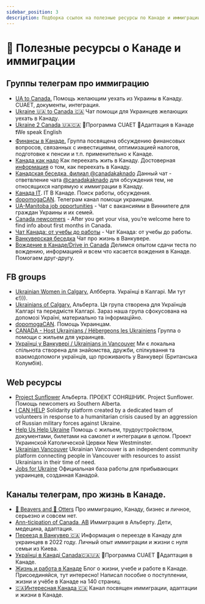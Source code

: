 ```yaml
---
sidebar_position: 3
description: Подборка ссылок на полезные ресурсы по Канаде и иммиграции. Группы фейсбук, каналы телеграм, веб-ресурсы.
---
```

# 🦫 Полезные ресурсы о Канаде и иммиграции
## Группы телеграм про иммиграцию
- [UA to Canada.](https://t.me/UAtoCanada) Помощь желающим уехать из Украины в Канаду. CUAET, документы, интеграция.
- [Ukraine 🇺🇦 to Canada 🇨🇦](https://t.me/ukrainetocanada) Чат помощи для Украинцев желающих уехать в Канаду.
- [Ukraine 2 Canada 🇺🇦🇨🇦](https://t.me/visaukrainecuaet) 🔺Программа CUAET 🔺Адаптация в Канаде ❗️We speak English
- [Финансы в Канаде.](https://t.me/canada_finances) Группа посвящена обсуждению финансовых вопросов, связанных с инвестициями, оптимизацией налогов, подготовке к пенсии и т.п. применительно к Канаде.
- [Канада как надо](https://t.me/canadakaknado) Как переехать жить в Канаду. Достоверная [информация](https://canadakaknado.info/) о том, как переехать в Канаду. 
- [Канадская беседка, филиал @canadakaknado](https://t.me/CanadaBower) Данный чат - ответвление чата [@canadakaknado](https://t.me/canadakaknado) для обсуждения тем, не относящихся напрямую к иммиграции в Канаду. 
- [Канада IT](https://t.me/canada_it). IT В Канаде. Поиск работы, обсуждения.
- [dopomogaCAN](https://t.me/dopomogaCAN). Телеграм канал помощи украинцам.
- [UA-Manitoba job opportunities](https://t.me/ua_manitoba_job_opportunities) - Чат с вакансиями в Виннипеге для граждан Украины и их семей.
- [Canada newcomers](https://t.me/canadiannewcomers) - After you get your visa, you’re welcome here to find info about first months in Canada.
- [Чат Канада: от учебы до работы](https://t.me/canada_from_study_to_work) - Чат Канада: от учебы до работы.  
- [Ванкуверская беседка](https://t.me/VancouverAlcove) Чат про жизнь в Ванкувере. 
- [Вождение в Канаде/Drive in Canada](https://t.me/drive_in_canada) Делимся опытом сдачи теста по вождению, информацией и всем что касается вождения в Канаде. Помогаем друг-другу.  


## FB groups
- [Ukrainian Women in Calgary.](https://www.facebook.com/groups/ukrainiancalgary) Албберта. Українці в Калгарі. Ми тут є!))).  
- [Ukrainians of Calgary.](https://www.facebook.com/groups/UkrainiansofCalgary/) Альберта. Ця група створена для Українців Калгарі та передмістя Калгарі. Зараз наша група сфокусована на допомозі Україні, материально та інформаційно.  
- [dopomogaCAN](https://www.facebook.com/groups/375451514101214). Помощь Украинцам.
- [CANADA - Host Ukrainians / Hébergeons les Ukrainiens](https://www.facebook.com/groups/3148765652075065/?ref=share) Группа о помощи с жильем для украинцев.
- [Українці у Ванкувері / Ukrainians in Vancouver](https://www.facebook.com/groups/UkrainiansInVancouver/) Ми є локальна спільнота створена для знайомства, дружби, спілкування та взаємодопомоги українців, що проживають у Ванкувері (Британська Колумбія).

## Web ресурсы
- [Project Sunflower](https://www.projectsunflower.ca/) Альберта. ПРОЕКТ СОНЯШНИК. Project Sunflower. Помощь newcomers из Southern Alberta.
- [I CAN HELP](https://icanhelp.host/) Solidarity platform created by a dedicated team of volunteers in response to a humanitarian crisis caused by an aggression of Russian military forces against Ukraine.
- [Help Us Help Ukraine](https://en.uahelp.ca/) Помощь с жильем, трудоустройством, документами, билетами на самолет и интеграции в целом. Проект Украинской Католической Цервки New Westminster.
- [Ukrainian Vancouver](https://www.ukrainianvancouver.com/) Ukrainian Vancouver is an independent community platform connecting people in Vancouver with resources to assist Ukrainians in their time of need.
- [Jobs for Ukraine](https://www.jobbank.gc.ca/report_note.do?cid=18538) Официальная база работы для прибывающих украинцев, созданная Канадой.


## Каналы телеграм, про жизнь в Канаде.
- [🦫 Beavers and 🦦 Otters](https://t.me/beaversandotters) Про иммиграцию, Канаду, бизнес и личное, серьезно и совсем нет.  
- [Ann-ticipation of Canada, AB](https://t.me/annticipation) Иммиграция в Альберту. Дети, медецина, адаптация.
- [Переезд в Ванкувер 🇨🇦](https://t.me/GoVancouverUA) Информация о переезде в Канаду для украинцев в 2022 году. Личный опыт иммиграции и жизни с нуля семьи из Киева.
- [Українці в Канаді Canada🇨🇦🇺🇦](https://t.me/ukrainiansincanada) 🔺Программа CUAET 🔺Адаптация в Канаде.    
- [Жизнь и работа в Канаде](https://t.me/canadabear) Блог о жизни, учебе и работе в Канаде. Присоединяйся, тут интересно! Написал пособие о поступлении, жизни и учёбе в Канаде на 140 страниц. 
- [🇨🇦Интересная Канада 🇨🇦](https://t.me/interestingcanada) Канал посвящен иммиграции, адаптации и жизни в Канаде.




